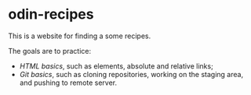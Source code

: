 # odin-recipes

This is a website for finding a some recipes.

The goals are to practice:
- *HTML basics*, such as elements, absolute and relative links;
- *Git basics*, such as cloning repositories, working on the staging area, and pushing to remote server.